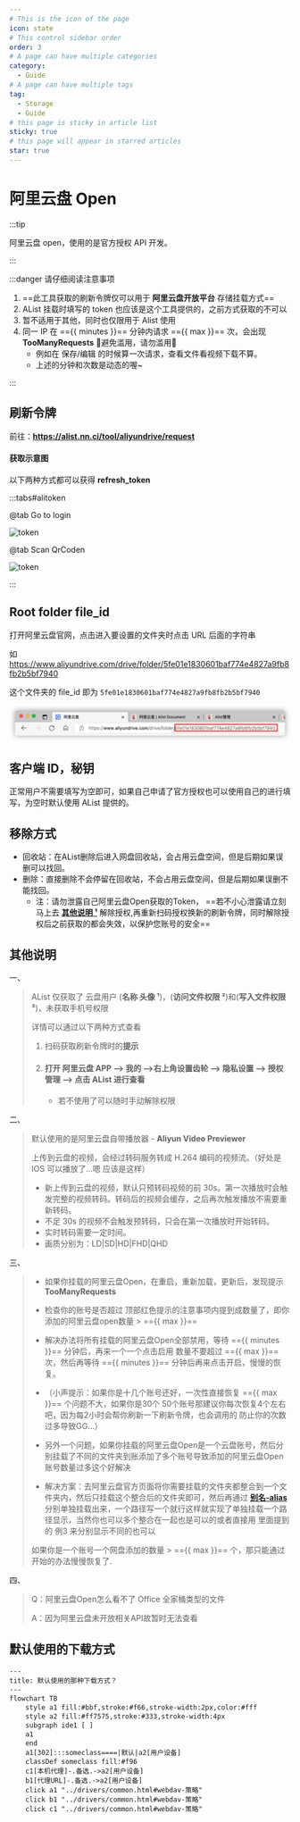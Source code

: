 ```yaml
---
# This is the icon of the page
icon: state
# This control sidebar order
order: 3
# A page can have multiple categories
category:
  - Guide
# A page can have multiple tags
tag:
  - Storage
  - Guide
# this page is sticky in article list
sticky: true
# this page will appear in starred articles
star: true
---
```


# 阿里云盘 Open

:::tip

阿里云盘 open，使用的是官方授权 API 开发。

:::

<script setup lang="ts">
import { ref } from "vue";
const minutes = ref<string|number>("unknown")
const max = ref<string|number>("unknown")
const getLimit = async ()=>{
  const resp = await fetch("https://api.nn.ci/alist/ali_open/limit")
  const res = await resp.json()
  minutes.value = res.minutes
  max.value = res.max
}
typeof fetch !== "undefined" && getLimit()
</script>

:::danger 请仔细阅读注意事项

1.  ==此工具获取的刷新令牌仅可以用于 **阿里云盘开放平台** 存储挂载方式== 
2. AList 挂载时填写的 token 也应该是这个工具提供的，之前方式获取的不可以
3. 暂不适用于其他，同时也仅限用于 Alist 使用
4. 同一 IP 在 =={{ minutes }}== 分钟内请求 =={{ max }}== 次，会出现 **TooManyRequests** :no_entry_sign:避免滥用，请勿滥用:no_entry_sign:
   - 例如在 保存/编辑 的时候算一次请求，查看文件看视频下载不算。
   - 上述的分钟和次数是动态的喔~

:::




## 刷新令牌

前往：**https://alist.nn.ci/tool/aliyundrive/request**

#### 获取示意图

以下两种方式都可以获得 **refresh_token**

:::tabs#alitoken

@tab Go to login

![token](/img/drivers/aliyun/token1.png)

@tab Scan QrCoden

![token](/img/drivers/aliyun/token2.png)

:::

## Root folder file_id

打开阿里云盘官网，点击进入要设置的文件夹时点击 URL 后面的字符串

如 https://www.aliyundrive.com/drive/folder/5fe01e1830601baf774e4827a9fb8fb2b5bf7940

这个文件夹的 file_id 即为 `5fe01e1830601baf774e4827a9fb8fb2b5bf7940`

![file_id](/img/drivers/aliyundrive.png)



## 客户端 ID，秘钥

正常用户不需要填写为空即可，如果自己申请了官方授权也可以使用自己的进行填写，为空时默认使用 AList 提供的。



## 移除方式

- 回收站：在AList删除后进入网盘回收站，会占用云盘空间，但是后期如果误删可以找回。
- 删除：直接删除不会停留在回收站，不会占用云盘空间，但是后期如果误删不能找回。
  - 注：请勿泄露自己阿里云盘Open获取的Token， ==若不小心泄露请立刻马上去  [**其他说明 ¹**](#打开%20阿里云盘%20APP%20-->%20我的%20-->右上角设置齿轮%20-->%20隐私设置%20-->%20授权管理%20-->%20点击%20AList%20进行查看) 解除授权,再重新扫码授权换新的刷新令牌，同时解除授权后之前获取的都会失效，以保护您账号的安全== 



## 其他说明

一、

> AList 仅获取了 云盘用户 (**名称 头像 ¹**)，(**访问文件权限 ²**)和(**写入文件权限 ³**)，未获取手机号权限
>
> 详情可以通过以下两种方式查看
>
> 1. 扫码获取刷新令牌时的**提示**
> 2. #### 打开 **阿里云盘 APP --> 我的 -->右上角设置齿轮 --> 隐私设置 --> 授权管理 --> 点击 AList** 进行查看
>    
>    - 若不使用了可以随时手动解除权限

二、

> 默认使用的是阿里云盘自带播放器 - **Aliyun Video Previewer**
>
> 上传到云盘的视频，会经过转码服务转成 H.264 编码的视频流。（好处是 IOS 可以播放了...嗯 应该是这样）
>
> - 新上传到云盘的视频，默认只预转码视频的前 30s。第一次播放时会触发完整的视频转码。转码后的视频会缓存，之后再次触发播放不需要重新转码。
> - 不足 30s 的视频不会触发预转码，只会在第一次播放时开始转码。
> - 实时转码需要一定时间。
> - 画质分别为：LD|SD|HD|FHD|QHD


三、

>- 如果你挂载的阿里云盘Open，在重启，重新加载，更新后，发现提示 **TooManyRequests**
>
>- 检查你的账号是否超过 顶部红色提示的注意事项内提到成数量了，即你添加的阿里云盘open数量 >  =={{ max }}== 
>
>- 解决办法将所有挂载的阿里云盘Open全部禁用，等待 =={{ minutes }}== 分钟后，再来一个一个点击启用 数量不要超过  =={{ max }}== 次，然后再等待 =={{ minutes }}== 分钟后再来点击开启，慢慢的恢复。
>  - （小声提示：如果你是十几个账号还好，一次性直接恢复 =={{ max }}== 个问题不大，如果你是30个 50个账号那建议你每次恢复4个左右吧，因为每2小时会帮你刷新一下刷新令牌，也会调用的 防止你的次数过多导致GG...）
>
>
>
>- 另外一个问题，如果你挂载的阿里云盘Open是一个云盘账号，然后分别挂载了不同的文件夹到账添加了多个账号导致添加的阿里云盘Open账号数量过多这个好解决
>  - 解决方案：去阿里云盘官方页面将你需要挂载的文件夹都整合到一个文件夹内，然后只挂载这个整合后的文件夹即可，然后再通过 [**别名-alias**](../advanced/alias.md)分别单独挂载出来，一个路径写一个就行这样就实现了单独挂载一个路径显示，当然你也可以多个整合在一起也是可以的或者直接用 里面提到的 例3 来分别显示不同的也可以
>
>
>
>如果你是一个账号一个网盘添加的数量 >   =={{ max }}== 个，那只能通过开始的办法慢慢恢复了.

四、

>Q：阿里云盘Open怎么看不了 Office 全家桶类型的文件
>
>A：因为阿里云盘未开放相关API故暂时无法查看



## 默认使用的下载方式

```mermaid
---
title: 默认使用的那种下载方式？
---
flowchart TB
    style a1 fill:#bbf,stroke:#f66,stroke-width:2px,color:#fff
    style a2 fill:#ff7575,stroke:#333,stroke-width:4px
    subgraph ide1 [ ]
    a1
    end
    a1[302]:::someclass====|默认|a2[用户设备]
    classDef someclass fill:#f96
    c1[本机代理]-.备选.->a2[用户设备]
    b1[代理URL]-.备选.->a2[用户设备]
    click a1 "../drivers/common.html#webdav-策略"
    click b1 "../drivers/common.html#webdav-策略"
    click c1 "../drivers/common.html#webdav-策略"
```
